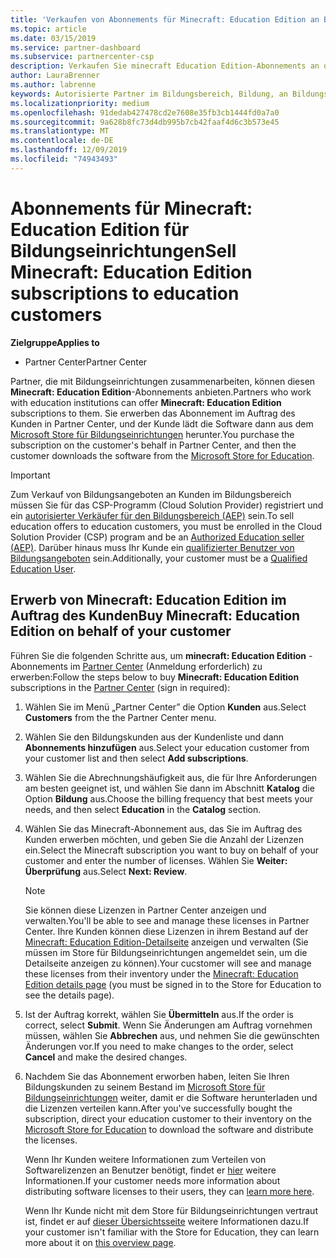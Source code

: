 ```yaml
---
title: 'Verkaufen von Abonnements für Minecraft: Education Edition an Bildungseinrichtungen'
ms.topic: article
ms.date: 03/15/2019
ms.service: partner-dashboard
ms.subservice: partnercenter-csp
description: Verkaufen Sie minecraft Education Edition-Abonnements an qualifizierte Bildungs Kunden, die diese dann aus dem Microsoft Education Store herunterladen können.
author: LauraBrenner
ms.author: labrenne
keywords: Autorisierte Partner im Bildungsbereich, Bildung, an Bildungseinrichtungen verkaufen, Schulen
ms.localizationpriority: medium
ms.openlocfilehash: 91dedab427478cd2e7608e35fb3cb1444fd0a7a0
ms.sourcegitcommit: 9a628b8fc73d4db995b7cb42faaf4d6c3b573e45
ms.translationtype: MT
ms.contentlocale: de-DE
ms.lasthandoff: 12/09/2019
ms.locfileid: "74943493"
---
```

# <a name="sell-minecraft-education-edition-subscriptions-to-education-customers"></a><span data-ttu-id="1eb6e-104">Abonnements für Minecraft: Education Edition für Bildungseinrichtungen</span><span class="sxs-lookup"><span data-stu-id="1eb6e-104">Sell Minecraft: Education Edition subscriptions to education customers</span></span>

<span data-ttu-id="1eb6e-105">**Zielgruppe**</span><span class="sxs-lookup"><span data-stu-id="1eb6e-105">**Applies to**</span></span>

-  <span data-ttu-id="1eb6e-106">Partner Center</span><span class="sxs-lookup"><span data-stu-id="1eb6e-106">Partner Center</span></span>

<span data-ttu-id="1eb6e-107">Partner, die mit Bildungseinrichtungen zusammenarbeiten, können diesen **Minecraft: Education Edition**-Abonnements anbieten.</span><span class="sxs-lookup"><span data-stu-id="1eb6e-107">Partners who work with education institutions can offer **Minecraft: Education Edition** subscriptions to them.</span></span> <span data-ttu-id="1eb6e-108">Sie erwerben das Abonnement im Auftrag des Kunden in Partner Center, und der Kunde lädt die Software dann aus dem [Microsoft Store für Bildungseinrichtungen](https://educationstore.microsoft.com) herunter.</span><span class="sxs-lookup"><span data-stu-id="1eb6e-108">You purchase the subscription on the customer's behalf in Partner Center, and then the customer downloads the software from the [Microsoft Store for Education](https://educationstore.microsoft.com).</span></span> 

>[!IMPORTANT]
><span data-ttu-id="1eb6e-109">Zum Verkauf von Bildungsangeboten an Kunden im Bildungsbereich müssen Sie für das CSP-Programm (Cloud Solution Provider) registriert und ein [autorisierter Verkäufer für den Bildungsbereich (AEP)](https://www.mepn.com) sein.</span><span class="sxs-lookup"><span data-stu-id="1eb6e-109">To sell education offers to education customers, you must be enrolled in the Cloud Solution Provider (CSP) program and be an [Authorized Education seller (AEP)](https://www.mepn.com).</span></span> <span data-ttu-id="1eb6e-110">Darüber hinaus muss Ihr Kunde ein [qualifizierter Benutzer von Bildungsangeboten](https://www.microsoftvolumelicensing.com/DocumentSearch.aspx?Mode=3&DocumentTypeId=7) sein.</span><span class="sxs-lookup"><span data-stu-id="1eb6e-110">Additionally, your customer must be a [Qualified Education User](https://www.microsoftvolumelicensing.com/DocumentSearch.aspx?Mode=3&DocumentTypeId=7).</span></span>  

 
## <a name="buy-minecraft-education-edition-on-behalf-of-your-customer"></a><span data-ttu-id="1eb6e-111">Erwerb von **Minecraft: Education Edition** im Auftrag des Kunden</span><span class="sxs-lookup"><span data-stu-id="1eb6e-111">Buy **Minecraft: Education Edition** on behalf of your customer</span></span>

<span data-ttu-id="1eb6e-112">Führen Sie die folgenden Schritte aus, um **minecraft: Education Edition** -Abonnements im [Partner Center](https://partnercenter.microsoft.com/pcv/dashboard/overview
) (Anmeldung erforderlich) zu erwerben:</span><span class="sxs-lookup"><span data-stu-id="1eb6e-112">Follow the steps below to buy **Minecraft: Education Edition** subscriptions in the [Partner Center](https://partnercenter.microsoft.com/pcv/dashboard/overview
) (sign in required):</span></span>

  1.  <span data-ttu-id="1eb6e-113">Wählen Sie im Menü „Partner Center” die Option **Kunden** aus.</span><span class="sxs-lookup"><span data-stu-id="1eb6e-113">Select **Customers** from the the Partner Center menu.</span></span>
  
  2.  <span data-ttu-id="1eb6e-114">Wählen Sie den Bildungskunden aus der Kundenliste und dann **Abonnements hinzufügen** aus.</span><span class="sxs-lookup"><span data-stu-id="1eb6e-114">Select your education customer from your customer list and then select **Add subscriptions**.</span></span>
  
  3.  <span data-ttu-id="1eb6e-115">Wählen Sie die Abrechnungshäufigkeit aus, die für Ihre Anforderungen am besten geeignet ist, und wählen Sie dann im Abschnitt **Katalog** die Option **Bildung** aus.</span><span class="sxs-lookup"><span data-stu-id="1eb6e-115">Choose the billing frequency that best meets your needs, and then select **Education** in the **Catalog** section.</span></span>

  4.  <span data-ttu-id="1eb6e-116">Wählen Sie das Minecraft-Abonnement aus, das Sie im Auftrag des Kunden erwerben möchten, und geben Sie die Anzahl der Lizenzen ein.</span><span class="sxs-lookup"><span data-stu-id="1eb6e-116">Select the Minecraft subscription you want to buy on behalf of your customer and enter the number of licenses.</span></span> <span data-ttu-id="1eb6e-117">Wählen Sie **Weiter: Überprüfung** aus.</span><span class="sxs-lookup"><span data-stu-id="1eb6e-117">Select **Next: Review**.</span></span>

      >[!NOTE]
      ><span data-ttu-id="1eb6e-118">Sie können diese Lizenzen in Partner Center anzeigen und verwalten.</span><span class="sxs-lookup"><span data-stu-id="1eb6e-118">You'll be able to see and manage these licenses in Partner Center.</span></span> <span data-ttu-id="1eb6e-119">Ihre Kunden können diese Lizenzen in ihrem Bestand auf der [Minecraft: Education Edition-Detailseite](https://educationstore.microsoft.com/store/details/minecraft-education-edition/9nblggh4r2r6) anzeigen und verwalten (Sie müssen im Store für Bildungseinrichtungen angemeldet sein, um die Detailseite anzeigen zu können).</span><span class="sxs-lookup"><span data-stu-id="1eb6e-119">Your cucstomer will see and manage these licenses from their inventory under the [Minecraft: Education Edition details page](https://educationstore.microsoft.com/store/details/minecraft-education-edition/9nblggh4r2r6) (you must be signed in to the Store for Education to see the details page).</span></span> 

  5.  <span data-ttu-id="1eb6e-120">Ist der Auftrag korrekt, wählen Sie **Übermitteln** aus.</span><span class="sxs-lookup"><span data-stu-id="1eb6e-120">If the order is correct, select **Submit**.</span></span> <span data-ttu-id="1eb6e-121">Wenn Sie Änderungen am Auftrag vornehmen müssen, wählen Sie **Abbrechen** aus, und nehmen Sie die gewünschten Änderungen vor.</span><span class="sxs-lookup"><span data-stu-id="1eb6e-121">If you need to make changes to the order, select **Cancel** and make the desired changes.</span></span>   

  6.  <span data-ttu-id="1eb6e-122">Nachdem Sie das Abonnement erworben haben, leiten Sie Ihren Bildungskunden zu seinem Bestand im [Microsoft Store für Bildungseinrichtungen](https://educationstore.microsoft.com) weiter, damit er die Software herunterladen und die Lizenzen verteilen kann.</span><span class="sxs-lookup"><span data-stu-id="1eb6e-122">After you've successfully bought the subscription, direct your education customer to their inventory on the [Microsoft Store for Education](https://educationstore.microsoft.com) to download the software and distribute the licenses.</span></span>

      <span data-ttu-id="1eb6e-123">Wenn Ihr Kunden weitere Informationen zum Verteilen von Softwarelizenzen an Benutzer benötigt, findet er [hier](https://docs.microsoft.com/education/windows/school-get-minecraft#distribute-minecraft) weitere Informationen.</span><span class="sxs-lookup"><span data-stu-id="1eb6e-123">If your customer needs more information about distributing software licenses to their users, they can [learn more here](https://docs.microsoft.com/education/windows/school-get-minecraft#distribute-minecraft).</span></span>  
  
      <span data-ttu-id="1eb6e-124">Wenn Ihr Kunde nicht mit dem Store für Bildungseinrichtungen vertraut ist, findet er auf [dieser Übersichtsseite](https://docs.microsoft.com/microsoft-store/windows-store-for-business-overview) weitere Informationen dazu.</span><span class="sxs-lookup"><span data-stu-id="1eb6e-124">If your customer isn't familiar with the Store for Education, they can learn more about it on [this overview page](https://docs.microsoft.com/microsoft-store/windows-store-for-business-overview).</span></span>  

      

